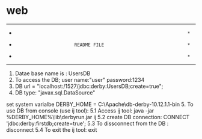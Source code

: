 # web
***********************************************************************
*																	  *
*							README FILE								  *
* 																	  *
***********************************************************************

1. Datae base name is : UsersDB 
2. To access the DB; user name:"user" password:1234
3. DB url = "localhost:/1527/jdbc:derby:UsersDB;create=true";
4. DB type: "javax.sql.DataSource"

set system varialbe DERBY_HOME = C:\Apache\db-derby-10.12.1.1-bin
5. To use DB from console (use ij tool):
	5.1 Access ij tool: java -jar %DERBY_HOME%\lib\derbyrun.jar ij
	5.2 create DB connection: CONNECT 'jdbc:derby:firstdb;create=true';
	5.3 To dissconnect from the DB : disconnect
	5.4 To exit the ij tool: exit
	
